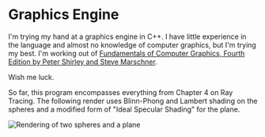 # Graphics Engine

I'm trying my hand at a graphics engine in C++. I have little experience in the language and almost no knowledge of computer graphics, but I'm trying my best. I'm working out of [Fundamentals of Computer Graphics, Fourth Edition by Peter Shirley and Steve Marschner](https://github.com/t4world/Computer-Graphics/blob/master/Fundamentals-of-Computer-Graphics-Fourth-Edition.pdf).

Wish me luck.

So far, this program encompasses everything from Chapter 4 on Ray Tracing. The following render uses Blinn-Phong and Lambert shading on the spheres and a modified form of "Ideal Specular Shading" for the plane.

![Rendering of two spheres and a plane](./sample_images/chapter2.bmp)
